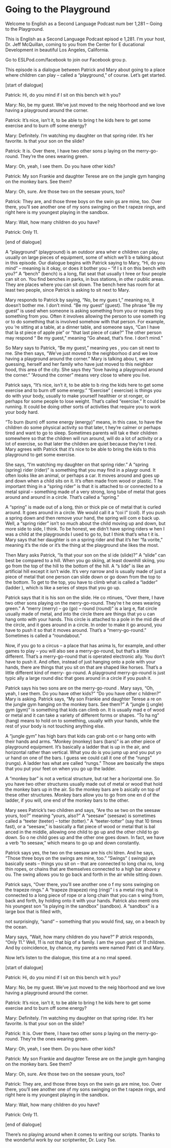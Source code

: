 # Going to the Playground

Welcome to English as a Second Language Podcast num ber 1,281 – Going to the Playground.

This is English as a Second Language Podcast episod e 1,281. I’m your host, Dr. Jeff McQuillan, coming to you from the Center for E ducational Development in beautiful Los Angeles, California.

Go to ESLPod.com/facebook to join our Facebook grou p.

This episode is a dialogue between Patrick and Mary  about going to a place where children can play – called a “playground,” of  course. Let’s get started.

[start of dialogue]

Patrick: Hi, do you mind if I sit on this bench wit h you?

Mary: No, be my guest. We’ve just moved to the neig hborhood and we love having a playground around the corner.

Patrick: It’s nice, isn’t it, to be able to bring t he kids here to get some exercise and to burn off some energy?

Mary: Definitely. I’m watching my daughter on that spring rider. It’s her favorite. Is that your son on the slide?

Patrick: It is. Over there, I have two other sons p laying on the merry-go-round. They’re the ones wearing green.

Mary: Oh, yeah, I see them. Do you have other kids?

Patrick: My son Frankie and daughter Terese are on the jungle gym hanging on the monkey bars. See them?

Mary: Oh, sure. Are those two on the seesaw yours, too?

Patrick: They are, and those three boys on the swin gs are mine, too. Over there, you’ll see another one of my sons swinging on the t rapeze rings, and right here is my youngest playing in the sandbox.

Mary: Wait, how many children do you have?

 Patrick: Only 11.

[end of dialogue]

A “playground” (playground) is an outdoor area wher e children can play, usually on large pieces of equipment, some of which we’ll b e talking about in this episode. Our dialogue begins with Patrick saying to  Mary, “Hi, do you mind” – meaning is it okay, or does it bother you – “if I s it on this bench with you?” A “bench” (bench) is a long, flat seat that usually t hree or four people can sit on. You find benches in parks, in bus stations, in othe r public areas. They are places where you can sit down. The bench here has room for  at least two people, since Patrick is asking to sit next to Mary.

Mary responds to Patrick by saying, “No, be my gues t,” meaning no, it doesn’t bother me. I don’t mind. “Be my guest” (guest). The  phrase “Be my guest” is used when someone is asking something from you or reques ting something from you. Often it involves allowing the person to use someth ing or to do something that is involved somehow with that person. For example, you ’re sitting at a table, at a dinner table, and someone says, “Can I have that la st piece of apple pie” or “that last piece of cake?” The other person may respond “ Be my guest,” meaning “Go ahead, that’s fine. I don’t mind.”

So Mary says to Patrick, “Be my guest,” meaning yes , you can sit next to me. She then says, “We’ve just moved to the neighborhoo d and we love having a playground around the corner.” Mary is talking abou t, we are guessing, herself and her family who have just moved to this neighbor hood, this area of the city. She says they “love having a playground around the corner.” “Around the corner” means very close to where you live.

Patrick says, “It’s nice, isn’t it, to be able to b ring the kids here to get some exercise and to burn off some energy.” “Exercise” ( exercise) is things you do with your body, usually to make yourself healthier or st ronger, or perhaps for some people to lose weight. That’s called “exercise.” It  could be running. It could be doing other sorts of activities that require you to  work your body hard.

“To burn (burn) off some energy (energy)” means, in  this case, to have the children do some physical activity so that later, t hey’re calmer or perhaps tired and want to go to sleep. Sometimes parents will tak e their children somewhere so that the children will run around, will do a lot  of activity or a lot of exercise, so that later the children are quiet because they’re t ired. Mary agrees with Patrick that it’s nice to be able to bring the kids to this  playground to get some exercise.

 She says, “I’m watching my daughter on that spring rider.” A “spring (spring) rider (rider)” is something that you may find in a playgr ound. It often looks like an animal, or perhaps a car. It moves around and goes up and down when a child sits on it. It’s often made from wood or plastic. T he important thing in a “spring rider” is that it is attached to or connected to a metal spiral – something made of a very strong, long tube of metal that goes around and around in a circle. That’s called a “spring.”

A “spring” is made out of a long, thin or thick pie ce of metal that is curled around. It goes around in a circle. We would call it a “coi l” (coil). If you push a spring down and then remove your hand, the spring will com e back up. Well, a “spring rider” isn’t so much about the child moving up and down, but more side to side, I think. To be honest, we didn’t have spring riders w hen I was a child at the playgrounds I used to go to, but I think that’s wha t it is. Mary says that her daughter is on a spring rider and that it’s her “fa vorite,” meaning it’s the ride or it’s the thing at the playground she likes the most.

Then Mary asks Patrick, “Is that your son on the sl ide (slide)?” A “slide” can best be compared to a hill. When you go skiing, at least  downhill skiing, you go from the top of the hill to the bottom of the hill. A “s lide” is like an artificial hill except it isn’t wide. It’s very narrow and is usually made of  just a piece of metal that one person can slide down or go down from the top to the bottom. To get to the top, you have to climb what is called a “ladder” (ladder ), which is like a series of steps that you go up.

Patrick says that it is his son on the slide. He co ntinues, “Over there, I have two other sons playing on the merry-go-round. They’re t he ones wearing green.” A “merry (merry) – go (go) – round (round)” is a larg e, flat circle usually made of metal, and into the circle there are things that yo u can hang onto with your hands. This circle is attached to a pole in the mid dle of the circle, and it goes around in a circle. In order to make it go around, you have to push it so that it moves around. That’s a “merry-go-round.” Sometimes is called a “roundabout.”

Now, if you go to a circus – a place that has anima ls, for example, and other games to play – you will also see a merry-go-round,  but that’s a little different. That’s a merry-go-round that is operated electronic ally. You don’t have to push it. And often, instead of just hanging onto a pole with  your hands, there are things that you sit on that are shaped like horses. That’s  a little different kind of merry- go-round. A playground merry-go-round is just typic ally a large round disc that goes around in a circle if you push it.

Patrick says his two sons are on the merry-go-round . Mary says, “Oh, yeah, I see them. Do you have other kids?” “Do you have other c hildren?” Mary is asking. Patrick says, “My son Frankie and daughter Terese a re on the jungle gym hanging on the monkey bars. See them?” A “jungle (j ungle) gym (gym)” is something that kids can climb on. It is usually mad e of wood or metal and it can take a variety of different forms or shapes. “To ha ng” (hang) means to hold on to something, usually with your hands, while the rest of your body is not touching anything else.

A “jungle gym” has high bars that kids can grab ont o or hang onto with their hands and arms. “Monkey (monkey) bars (bars)” is an other piece of playground equipment. It’s basically a ladder that is up in the air, and horizontal rather than vertical. What you do is you jump up and you put yo ur hand on one of the bars. I guess we could call it one of the “rungs” (rungs). A ladder has what are called “rungs.” Those are basically the steps that you put  your feet on when you go up the ladder.

A “monkey bar” is not a vertical structure, but rat her a horizontal one. So you have two other structures usually made out of metal  or wood that hold the monkey bars up in the air. So the monkey bars are b asically on top of these other structures. Monkey bars allow you to go from one en d of the ladder, if you will, one end of the monkey bars to the other.

Mary sees Patrick’s two children and says, “Are tho se two on the seesaw yours, too?” meaning “yours, also?” A “seesaw” (seesaw) is  sometimes called a “teeter (teeter) – totter (totter).” A “teeter-totter” (say  that 10 times fast), or a “seesaw,” is basically a flat piece of wood or metal that is bal anced in the middle, allowing one child to go up and the other child to go down. So o ne child goes up and the other one goes down. In fact, we have a verb “to seesaw,”  which means to go up and down constantly.

Patrick says yes, the two on the seesaw are his chi ldren. And he says, “Those three boys on the swings are mine, too.” “Swings” ( swings) are basically seats – things you sit on – that are connected to long chai ns, long thin ropes, or chains that are themselves connected to a high bar above y ou. The swing allows you to go back and forth in the air while sitting down.

Patrick says, “Over there, you’ll see another one o f my sons swinging on the trapeze rings.” A “trapeze (trapeze) ring (ring)” i s a metal ring that is connected to a long piece of rope or a long chain that you can s wing from, back and forth, by holding onto it with your hands. Patrick also menti ons his youngest son “is playing in the sandbox” (sandbox). A “sandbox” is a  large box that is filled with,

not surprisingly, “sand” – something that you would  find, say, on a beach by the ocean.

Mary says, “Wait, how many children do you have?” P atrick responds, “Only 11.” Well, 11 is not that big of a family. I am the youn gest of 11 children. And by coincidence, by chance, my parents were named Patri ck and Mary.

Now let’s listen to the dialogue, this time at a no rmal speed.

[start of dialogue]

Patrick: Hi, do you mind if I sit on this bench wit h you?

Mary: No, be my guest. We’ve just moved to the neig hborhood and we love having a playground around the corner.

Patrick: It’s nice, isn’t it, to be able to bring t he kids here to get some exercise and to burn off some energy?

Mary: Definitely. I’m watching my daughter on that spring rider. It’s her favorite. Is that your son on the slide?

Patrick: It is. Over there, I have two other sons p laying on the merry-go-round. They’re the ones wearing green.

Mary: Oh, yeah, I see them. Do you have other kids?

Patrick: My son Frankie and daughter Terese are on the jungle gym hanging on the monkey bars. See them?

Mary: Oh, sure. Are those two on the seesaw yours, too?

Patrick: They are, and those three boys on the swin gs are mine, too. Over there, you’ll see another one of my sons swinging on the t rapeze rings, and right here is my youngest playing in the sandbox.

Mary: Wait, how many children do you have?

Patrick: Only 11.

[end of dialogue]

 There’s no playing around when it comes to writing our scripts. Thanks to the wonderful work by our scriptwriter, Dr. Lucy Tse.



